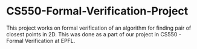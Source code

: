 # CS550-Formal-Verification-Project
This project works on formal verification of an algorithm for finding pair of closest points in 2D. This was done as a part of our project in CS550 - Formal Verification at EPFL.
